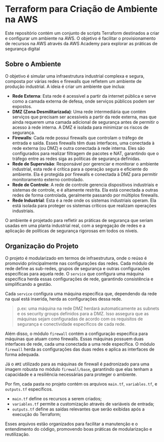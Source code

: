 # Terraform para Criação de Ambiente na AWS

Este repositório contém um conjunto de scripts Terraform destinados a criar e configurar um ambiente na AWS. O objetivo é facilitar o provisionamento de recursos na AWS através da AWS Academy para explorar as práticas de segurança digital



## Sobre o Ambiente

O objetivo é simular uma infraestrutura industrial complexa e segura, composta por várias redes e firewalls que refletem um ambiente de produção industrial. A ideia é criar um ambiente que inclua:

- **Rede Externa**: Esta rede é acessível a partir da internet pública e serve como a camada externa de defesa, onde serviços públicos podem ser expostos.
- **DMZ (Zona Desmilitarizada)**: Uma rede intermediária que contém serviços que precisam ser acessíveis a partir da rede externa, mas que ainda requerem uma camada adicional de segurança antes de permitir o acesso à rede interna. A DMZ é isolada para minimizar os riscos de segurança.
- **Firewalls**: Cada rede possui firewalls que controlam o tráfego de entrada e saída. Esses firewalls têm duas interfaces, uma conectada à rede externa (ou DMZ) e outra conectada à rede interna. Eles são configurados para realizar filtragem de pacotes e NAT, garantindo que o tráfego entre as redes siga as políticas de segurança definidas.
- **Rede de Supervisão**: Responsável por gerenciar e monitorar o ambiente industrial, esta rede é crítica para a operação segura e eficiente do ambiente. Ela é protegida por firewalls e conectada à DMZ para permitir monitoramento externo controlado.
- **Rede de Controle**: A rede de controle gerencia dispositivos industriais e sistemas de controle, e é altamente restrita. Ela está conectada a outras redes de forma controlada, geralmente passando por múltiplos firewalls.
- **Rede Industrial**: Esta é a rede onde os sistemas industriais operam. Ela está isolada para proteger os sistemas críticos que realizam operações industriais.

O ambiente é projetado para refletir as práticas de segurança que seriam usadas em uma planta industrial real, com a segregação de redes e a aplicação de políticas de segurança rigorosas em todos os níveis.


## Organização do Projeto

O projeto é modularizado em termos de infraestrutura, onde o reúso é promovido principalmente nas configurações das redes. Cada módulo de rede define as sub-redes, grupos de segurança e outras configurações específicas para aquela rede. O `service` que configura uma máquina específica herda essas configurações de rede, garantindo consistência e simplificando a gestão.

Cada `service` configura uma máquina específica que, dependendo da rede na qual está inserida, herda as configurações dessa rede. 

> p.ex: uma máquina na rede DMZ herdará automaticamente as subnets e os security groups definidos para a DMZ. Isso assegura que as máquinas sejam configuradas de acordo com os requisitos de segurança e conectividade específicos de cada rede.

Além disso, o módulo `firewall` contém a configuração específica para máquinas que atuam como firewalls. Essas máquinas possuem duas interfaces de rede, cada uma conectada a uma rede específica. O módulo `firewall` herda as configurações das duas redes e aplica as interfaces de forma adequada. 

Já o `AMI` utilizado para as máquinas de firewall é padronizado para uma imagem robusta no módulo `firewall/base`, garantindo que elas tenham a capacidade e a resiliência necessárias para proteger o ambiente.

Por fim, cada pasta no projeto contém os arquivos `main.tf`, `variables.tf`, e `outputs.tf` específicos. 

- `main.tf` define os recursos a serem criados;
- `variables.tf` permite a customização através de variáveis de entrada;
- `outputs.tf` define as saídas relevantes que serão exibidas após a execução do Terraform; 

Esses arquivos estão organizados para facilitar a manutenção e o entendimento do código, promovendo boas práticas de modularização e reutilização.

